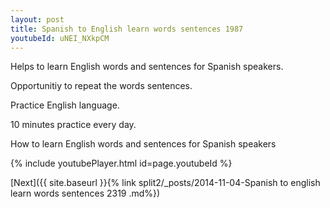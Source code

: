 ```yaml
---
layout: post
title: Spanish to English learn words sentences 1987 
youtubeId: uNEI_NXkpCM
---
```

 
 
Helps to learn English words and sentences for Spanish speakers.

Opportunitiy to repeat the words sentences. 

Practice English language. 
 
10 minutes practice every day. 
 
How to learn English words and sentences for Spanish speakers 
 
{% include youtubePlayer.html id=page.youtubeId %}
 
 
[Next]({{ site.baseurl }}{% link  split2/_posts/2014-11-04-Spanish to english learn words sentences 2319 .md%})
 
